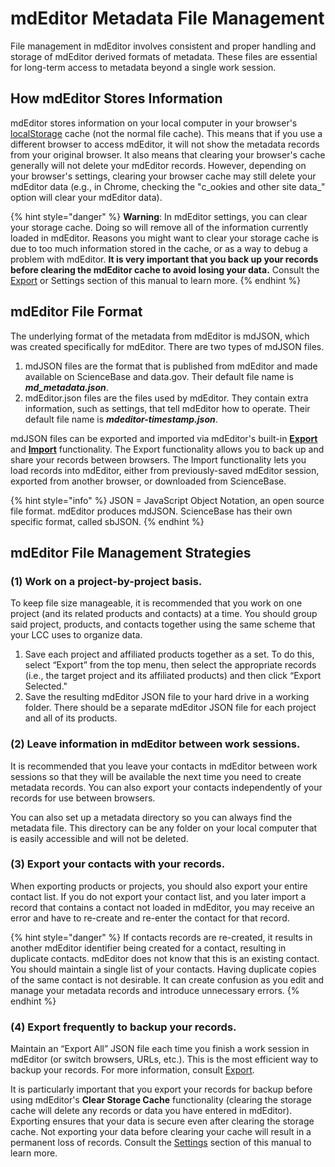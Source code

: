 # mdEditor Metadata File Management

File management in mdEditor involves consistent and proper handling and storage of mdEditor derived formats of metadata. These files are essential for long-term access to metadata beyond a single work session.

## How mdEditor Stores Information

mdEditor stores information on your local computer in your browser's[ localStorage](https://en.wikipedia.org/wiki/Web_storage) cache \(not the normal file cache\). This means that if you use a different browser to access mdEditor, it will not show the metadata records from your original browser. It also means that clearing your browser's cache generally will not delete your mdEditor records. However, depending on your browser's settings, clearing your browser cache may still delete your mdEditor data \(e.g., in Chrome, checking the "c_ookies and other site data_" option will clear your mdEditor data\).

{% hint style="danger" %}
**Warning**: In mdEditor settings, you can clear your storage cache. Doing so will remove all of the information currently loaded in mdEditor. Reasons you might want to clear your storage cache is due to too much information stored in the cache, or as a way to debug a problem with mdEditor. **It is very important that you back up your records before clearing the mdEditor cache to avoid losing your data.** Consult the [Export](export.md) or Settings section of this manual to learn more.
{% endhint %}

## mdEditor File Format

The underlying format of the metadata from mdEditor is mdJSON, which was created specifically for mdEditor. There are two types of mdJSON files.

1. mdJSON files are the format that is published from mdEditor and made available on ScienceBase and data.gov. Their default file name is _**md\_metadata.json**_.
2. mdEditor.json files are the files used by mdEditor. They contain extra information, such as settings, that tell mdEditor how to operate. Their default file name is _**mdeditor-timestamp.json**_.

mdJSON files can be exported and imported via mdEditor's built-in [**Export** ](export.md)and [**Import**](import/) functionality. The Export functionality allows you to back up and share your records between browsers. The Import functionality lets you load records into mdEditor, either from previously-saved mdEditor session, exported from another browser, or downloaded from ScienceBase.

{% hint style="info" %}
JSON = JavaScript Object Notation, an open source file format. mdEditor produces mdJSON. ScienceBase has their own specific format, called sbJSON.
{% endhint %}

## mdEditor File Management Strategies

### \(1\) Work on a project-by-project basis.

To keep file size manageable, it is recommended that you work on one project \(and its related products and contacts\) at a time. You should group said project, products, and contacts together using the same scheme that your LCC uses to organize data.

1. Save each project and affiliated products together as a set. To do this, select “Export” from the top menu, then select the appropriate records \(i.e., the target project and its affiliated products\) and then click “Export Selected."
2. Save the resulting mdEditor JSON file to your hard drive in a working folder. There should be a separate mdEditor JSON file for each project and all of its products.

### \(2\) Leave information in mdEditor between work sessions.

It is recommended that you leave your contacts in mdEditor between work sessions so that they will be available the next time you need to create metadata records. You can also export your contacts independently of your records for use between browsers.

You can also set up a metadata directory so you can always find the metadata file. This directory can be any folder on your local computer that is easily accessible and will not be deleted.

### \(3\) Export your contacts with your records.

When exporting products or projects, you should also export your entire contact list. If you do not export your contact list, and you later import a record that contains a contact not loaded in mdEditor, you may receive an error and have to re-create and re-enter the contact for that record.

{% hint style="danger" %}
If contacts records are re-created, it results in another mdEditor identifier being created for a contact, resulting in duplicate contacts. mdEditor does not know that this is an existing contact. You should maintain a single list of your contacts. Having duplicate copies of the same contact is not desirable. It can create confusion as you edit and manage your metadata records and introduce unnecessary errors.
{% endhint %}

### \(4\) Export frequently to backup your records.

Maintain an “Export All” JSON file each time you finish a work session in mdEditor \(or switch browsers, URLs, etc.\). This is the most efficient way to backup your records. For more information, consult [Export](export.md).

It is particularly important that you export your records for backup before using mdEditor's **Clear Storage Cache** functionality \(clearing the storage cache will delete any records or data you have entered in mdEditor\). Exporting ensures that your data is secure even after clearing the storage cache. Not exporting your data before clearing your cache will result in a permanent loss of records. Consult the [Settings](../settings.md) section of this manual to learn more.

